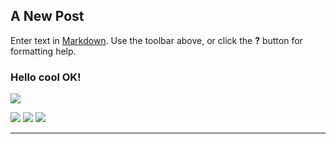 ## A New Post

Enter text in [Markdown](http://daringfireball.net/projects/markdown/). Use the toolbar above, or click the **?** button for formatting help.

### Hello cool OK!

![](//rock1--article_image.jpg)

![](//rock1--article_image.jpg)
![](//31001_553.jpg)
![](//rock1--article_image.jpg)

---


